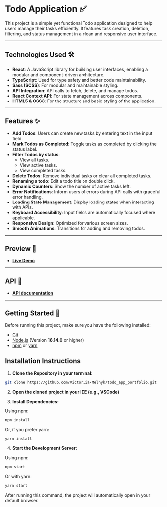 # **Todo Application ✅**

This project is a simple yet functional Todo application designed to help users manage their tasks efficiently. It features task creation, deletion, filtering, and status management in a clean and responsive user interface.

---

## **Technologies Used** 🛠️

- **React**: A JavaScript library for building user interfaces, enabling a modular and component-driven architecture.
- **TypeScript**: Used for type safety and better code maintainability.
- **Sass (SCSS)**: For modular and maintainable styling.
- **API Integration**: API calls to fetch, delete, and manage todos.
- **React Context API**: For state management across components.
- **HTML5 & CSS3**: For the structure and basic styling of the application.

---

## **Features** ✨

- **Add Todos**: Users can create new tasks by entering text in the input field.
- **Mark Todos as Completed**: Toggle tasks as completed by clicking the status label.
- **Filter Todos by status**:
  - View all tasks.
  - View active tasks.
  - View completed tasks.
- **Delete Todos**: Remove individual tasks or clear all completed tasks.
- **Renaming a todo**: Edit a todo title on double click.
- **Dynamic Counters**: Show the number of active tasks left.
- **Error Notifications**: Inform users of errors during API calls with graceful error handling.
- **Loading State Management**: Display loading states when interacting with APIs.
- **Keyboard Accessibility**: Input fields are automatically focused where applicable.
- **Responsive Design**: Optimized for various screen sizes.
- **Smooth Animations**: Transitions for adding and removing todos.

---

## **Preview** 🎉

- **[Live Demo](https://victoriia-melnyk.github.io/todo_app_portfolio/)**

---

## **API** 📐

- **[API documentation](https://mate-academy.github.io/fe-students-api/)**

---

## **Getting Started** 🚀

Before running this project, make sure you have the following installed:

- [Git](https://git-scm.com/)
- [Node.js](https://nodejs.org/) (Version **16.14.0** or higher)
- [npm](https://www.npmjs.com/) or [yarn](https://yarnpkg.com/)

## **Installation Instructions**

1. **Clone the Repository in your terminal**:

```bash
git clone https://github.com/Victoriia-Melnyk/todo_app_portfolio.git
```

2. **Open the cloned project in your IDE (e.g., VSCode)**

3. **Install Dependencies:**

Using npm:

```bash
npm install
```

Or, if you prefer yarn:

```bash
yarn install
```

4. **Start the Development Server:**

Using npm:

```bash
npm start
```

Or with yarn:

```bash
yarn start
```

After running this command, the project will automatically open in your default browser.
